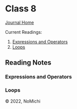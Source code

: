 # Class 8

[Journal Home](README.md)

Current Readings:

1. [Expressions and Operators](https://developer.mozilla.org/en-US/docs/Web/JavaScript/Guide/Expressions_and_Operators)
2. [Loops](https://developer.mozilla.org/en-US/docs/Web/JavaScript/Guide/Loops_and_iteration)

## Reading Notes

### Expressions and Operators

### Loops

&copy; 2022, NoMichi